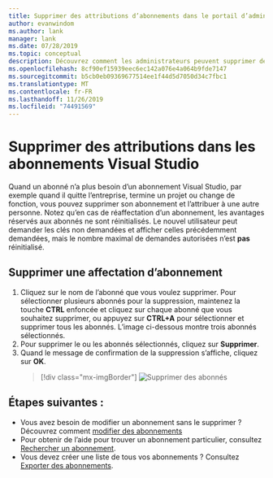 ```yaml
---
title: Supprimer des attributions d’abonnements dans le portail d’administration des abonnements Visual Studio | Microsoft Docs
author: evanwindom
ms.author: lank
manager: lank
ms.date: 07/28/2019
ms.topic: conceptual
description: Découvrez comment les administrateurs peuvent supprimer des attributions d’abonnement
ms.openlocfilehash: 8cf90ef15939eec6ec142a076e4a064b9fde7147
ms.sourcegitcommit: b5cb0eb09369677514ee1f44d5d7050d34c7fbc1
ms.translationtype: MT
ms.contentlocale: fr-FR
ms.lasthandoff: 11/26/2019
ms.locfileid: "74491569"
---
```

# <a name="delete-assignments-in-visual-studio-subscriptions"></a>Supprimer des attributions dans les abonnements Visual Studio
Quand un abonné n’a plus besoin d’un abonnement Visual Studio, par exemple quand il quitte l’entreprise, termine un projet ou change de fonction, vous pouvez supprimer son abonnement et l’attribuer à une autre personne. Notez qu’en cas de réaffectation d’un abonnement, les avantages réservés aux abonnés ne sont réinitialisés.  Le nouvel utilisateur peut demander les clés non demandées et afficher celles précédemment demandées, mais le nombre maximal de demandes autorisées n’est **pas** réinitialisé.

## <a name="delete-a-subscription-assignment"></a>Supprimer une affectation d’abonnement
1. Cliquez sur le nom de l’abonné que vous voulez supprimer. Pour sélectionner plusieurs abonnés pour la suppression, maintenez la touche **CTRL** enfoncée et cliquez sur chaque abonné que vous souhaitez supprimer, ou appuyez sur **CTRL+A** pour sélectionner et supprimer tous les abonnés. L’image ci-dessous montre trois abonnés sélectionnés.
2. Pour supprimer le ou les abonnés sélectionnés, cliquez sur **Supprimer**.
3. Quand le message de confirmation de la suppression s’affiche, cliquez sur **OK**.
   > [!div class="mx-imgBorder"]
   > ![Supprimer des abonnés](_img/delete-license/delete-subscribers.png)

## <a name="next-steps"></a>Étapes suivantes :
- Vous avez besoin de modifier un abonnement sans le supprimer ?  Découvrez comment [modifier des abonnements](edit-license.md)
- Pour obtenir de l’aide pour trouver un abonnement particulier, consultez [Rechercher un abonnement](search-license.md).
- Vous devez créer une liste de tous vos abonnements ?  Consultez [Exporter des abonnements](exporting-subscriptions.md).